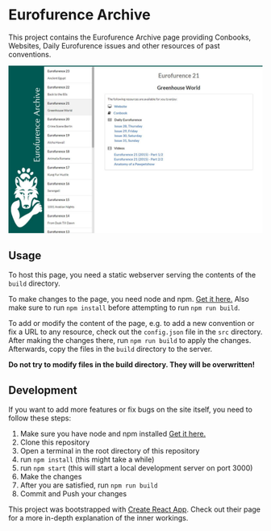 # Eurofurence Archive

This project contains the Eurofurence Archive page providing Conbooks, Websites, Daily Eurofurence issues and other resources of past conventions.

![Screenshot](screenshot.jpg)

## Usage

To host this page, you need a static webserver serving the contents of the `build` directory.

To make changes to the page, you need node and npm. [Get it here.](https://nodejs.org/en/) Also make sure to run `npm install` before attempting to run `npm run build`.

To add or modify the content of the page, e.g. to add a new convention or fix a URL to any resource, check out the `config.json` file in the `src` directory. After making the changes there, run `npm run build` to apply the changes. Afterwards, copy the files in the `build` directory to the server.

__Do not try to modify files in the build directory. They will be overwritten!__

## Development

If you want to add more features or fix bugs on the site itself, you need to follow these steps:

1. Make sure you have node and npm installed [Get it here.](https://nodejs.org/en/)
1. Clone this repository
1. Open a terminal in the root directory of this repository
1. run `npm install` (this might take a while)
1. run `npm start` (this will start a local development server on port 3000)
1. Make the changes
1. After you are satisfied, run `npm run build`
1. Commit and Push your changes



This project was bootstrapped with [Create React App](https://github.com/facebookincubator/create-react-app). Check out their page for a more in-depth explanation of the inner workings.